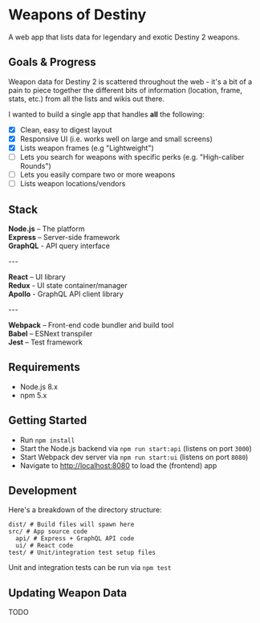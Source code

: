 # Weapons of Destiny

A web app that lists data for legendary and exotic Destiny 2 weapons.

## Goals & Progress

Weapon data for Destiny 2 is scattered throughout the web - it's a bit of a pain to piece together the different bits of information (location, frame, stats, etc.) from all the lists and wikis out there.

I wanted to build a single app that handles **all** the following:

- [x] Clean, easy to digest layout   
- [x] Responsive UI (i.e. works well on large and small screens)   
- [x] Lists weapon frames (e.g "Lightweight")   
- [ ] Lets you search for weapons with specific perks (e.g. "High-caliber Rounds")   
- [ ] Lets you easily compare two or more weapons   
- [ ] Lists weapon locations/vendors

## Stack

**Node.js** – The platform   
**Express** – Server-side framework   
**GraphQL** - API query interface  

\---

**React** – UI library   
**Redux** - UI state container/manager   
**Apollo** - GraphQL API client library

\---

**Webpack** – Front-end code bundler and build tool   
**Babel** – ESNext transpiler   
**Jest** – Test framework

## Requirements

- Node.js 8.x
- npm 5.x

## Getting Started

- Run `npm install`
- Start the Node.js backend via `npm run start:api` (listens on port `3000`)
- Start Webpack dev server via `npm run start:ui` (listens on port `8080`)
- Navigate to [http://localhost:8080](http://localhost:8080) to load the (frontend) app

## Development

Here's a breakdown of the directory structure:

```
dist/ # Build files will spawn here
src/ # App source code
  api/ # Express + GraphQL API code
  ui/ # React code
test/ # Unit/integration test setup files
```

Unit and integration tests can be run via `npm test`   

## Updating Weapon Data

TODO
